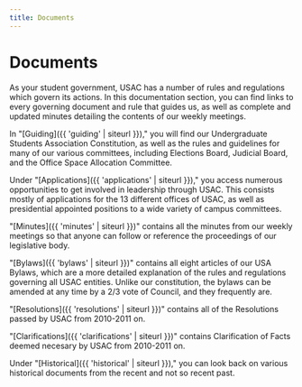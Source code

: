 ```yaml
---
title: Documents
---
```


# Documents

As your student government, USAC has a number of rules and regulations which govern its actions. In this documentation section, you can find links to every governing document and rule that guides us, as well as complete and updated minutes detailing the contents of our weekly meetings.

In "[Guiding]({{ 'guiding' | siteurl }})," you will find our Undergraduate Students Association Constitution, as well as the rules and guidelines for many of our various committees, including Elections Board, Judicial Board, and the Office Space Allocation Committee.

Under "[Applications]({{ 'applications' | siteurl }})," you access numerous opportunities to get involved in leadership through USAC. This consists mostly of applications for the 13 different offices of USAC, as well as presidential appointed positions to a wide variety of campus committees.

"[Minutes]({{ 'minutes' | siteurl }})" contains all the minutes from our weekly meetings so that anyone can follow or reference the proceedings of our legislative body.

"[Bylaws]({{ 'bylaws' | siteurl }})" contains all eight articles of our USA Bylaws, which are a more detailed explanation of the rules and regulations governing all USAC entities. Unlike our constitution, the bylaws can be amended at any time by a 2/3 vote of Council, and they frequently are.

"[Resolutions]({{ 'resolutions' | siteurl }})" contains all of the Resolutions passed by USAC from 2010-2011 on.

"[Clarifications]({{ 'clarifications' | siteurl }})" contains Clarification of Facts deemed necesary by USAC from 2010-2011 on.

Under "[Historical]({{ 'historical' | siteurl }})," you can look back on various historical documents from the recent and not so recent past.
